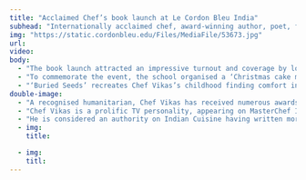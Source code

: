 ```yaml
---
title: "Acclaimed Chef’s book launch at Le Cordon Bleu India"
subhead: "Internationally acclaimed chef, award-winning author, poet, filmmaker, TV personality and Michelin Star Chef Vikas Khanna launched his biography ‘Buried Seeds’ at Le Cordon Bleu School of Hospitality in GD Goenka University (Gurgaon, India). "
img: "https://static.cordonbleu.edu/Files/MediaFile/53673.jpg"
url: 
video: 
body:
  - "The book launch attracted an impressive turnout and coverage by local media. Students and faculty were thrilled to meet the celebrity chef who praised the school’s world-class facilities."
  - "To commemorate the event, the school organised a ‘Christmas cake mixing ceremony’- the ingredients were arranged in the university’s emblem and mixed in by the dignitaries. This symbolic ritual attracts good tidings and happiness. "
  - "‘Buried Seeds’ recreates Chef Vikas’s childhood finding comfort in his grandmother's kitchen, and follows his journey as an immigrant overcoming obstacles to achieve his dreams. The book has been made into a film by Andrei Severny and screened at the Venice Film Festival 2017."
double-image:
  - "A recognised humanitarian, Chef Vikas has received numerous awards: Access to Freedom, Eleanor Roosevelt’s Shining Star, and GQ Man of the Year. His innovative workshops for the visually impaired create awareness of flavours and aromas. ‘Junoon’, his modern Indian restaurant in New York, has received a Michelin Star every year for the last six years."
  - "Chef Vikas is a prolific TV personality, appearing on MasterChef India, Twist of Taste and National Geographic’s Mega Kitchens, MasterChef Australia, Martha Stewart, and Hell’s Kitchen. Gordon Ramsay featured him as ‘Top Indian Chef in New York City’ on Kitchen Nightmares."
  - "He is considered an authority on Indian Cuisine having written more than 25 cookbooks."
  - img:
    title:

  - img:
    titl:
---
```


